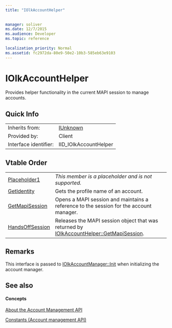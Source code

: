 ```yaml
---
title: "IOlkAccountHelper"
 
 
manager: soliver
ms.date: 12/7/2015
ms.audience: Developer
ms.topic: reference
 
localization_priority: Normal
ms.assetid: fc2972da-80e9-50e2-10b3-585eb63e9103
---
```


# IOlkAccountHelper

Provides helper functionality in the current MAPI session to manage accounts.
  
## Quick Info

|||
|:-----|:-----|
|Inherits from:  <br/> |[IUnknown](http://msdn.microsoft.com/library/33f1d79a-33fc-4ce5-a372-e08bda378332%28Office.15%29.aspx) <br/> |
|Provided by:  <br/> |Client  <br/> |
|Interface identifier:  <br/> |IID_IOlkAccountHelper  <br/> |
   
## Vtable Order

|||
|:-----|:-----|
|[Placeholder1](iolkaccounthelper-placeholder1.md) <br/> | *This member is a placeholder and is not supported.*  <br/> |
|[GetIdentity](iolkaccounthelper-getidentity.md) <br/> |Gets the profile name of an account.  <br/> |
|[GetMapiSession](iolkaccounthelper-getmapisession.md) <br/> |Opens a MAPI session and maintains a reference to the session for the account manager.  <br/> |
|[HandsOffSession](iolkaccounthelper-handsoffsession.md) <br/> |Releases the MAPI session object that was returned by [IOlkAccountHelper::GetMapiSession](iolkaccounthelper-getmapisession.md).  <br/> |
   
## Remarks

This interface is passed to [IOlkAccountManager::Init](iolkaccountmanager-init.md) when initializing the account manager. 
  
## See also

#### Concepts

[About the Account Management API](about-the-account-management-api.md)
  
[Constants (Account management API)](constants-account-management-api.md)

